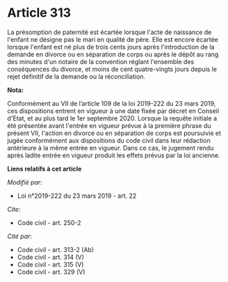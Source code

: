 # Article 313

La présomption de paternité est écartée lorsque l'acte de naissance de l'enfant ne désigne pas le mari en qualité de père.
Elle est encore écartée lorsque l'enfant est né plus de trois cents jours après l'introduction de la demande en divorce ou en
séparation de corps ou après le dépôt au rang des minutes d'un notaire de la convention réglant l'ensemble des conséquences
du divorce, et moins de cent quatre-vingts jours depuis le rejet définitif de la demande ou la réconciliation.

**Nota:**

Conformément au VII de l’article 109 de la loi 2019-222 du 23 mars 2019, ces dispositions entrent en vigueur à une date fixée
par décret en Conseil d'Etat, et au plus tard le 1er septembre 2020. Lorsque la requête initiale a été présentée avant
l'entrée en vigueur prévue à la première phrase du présent VII, l'action en divorce ou en séparation de corps est poursuivie
et jugée conformément aux dispositions du code civil dans leur rédaction antérieure à la même entrée en vigueur. Dans ce cas,
le jugement rendu après ladite entrée en vigueur produit les effets prévus par la loi ancienne.

**Liens relatifs à cet article**

_Modifié par_:

  - Loi n°2019-222 du 23 mars 2019 - art. 22

_Cite_:

  - Code civil - art. 250-2

_Cité par_:

  - Code civil - art. 313-2 (Ab)
  - Code civil - art. 314 (V)
  - Code civil - art. 315 (V)
  - Code civil - art. 329 (V)
